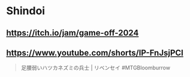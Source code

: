 # Shindoi

## https://itch.io/jam/game-off-2024

## https://www.youtube.com/shorts/lP-FnJsjPCI

> 足腰弱いハツカネズミの兵士 | リベンセイ #MTGBloomburrow 

